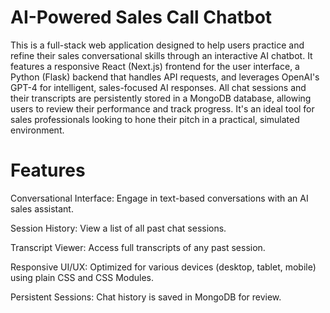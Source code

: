 # AI-Powered Sales Call Chatbot

This is a full-stack web application designed to help users practice and refine their sales conversational skills through an interactive AI chatbot. It features a responsive React (Next.js) frontend for the user interface, a Python (Flask) backend that handles API requests, and leverages OpenAI's GPT-4 for intelligent, sales-focused AI responses. All chat sessions and their transcripts are persistently stored in a MongoDB database, allowing users to review their performance and track progress. It's an ideal tool for sales professionals looking to hone their pitch in a practical, simulated environment.

# Features
Conversational Interface: Engage in text-based conversations with an AI sales assistant.

Session History: View a list of all past chat sessions.

Transcript Viewer: Access full transcripts of any past session.

Responsive UI/UX: Optimized for various devices (desktop, tablet, mobile) using plain CSS and CSS Modules.

Persistent Sessions: Chat history is saved in MongoDB for review.
